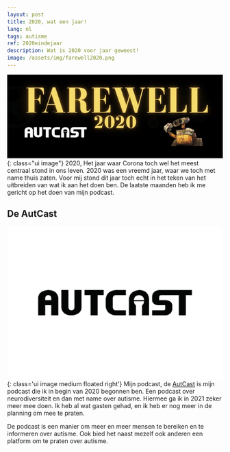 ```yaml
---
layout: post
title: 2020, wat een jaar!
lang: nl
tags: autisme
ref: 2020eindejaar
description: Wat is 2020 voor jaar geweest!
image: /assets/img/farewell2020.png
---
```

![Vaarwel 2020](/assets/img/farewell2020.png){: class="ui image"}
2020, Het jaar waar Corona toch wel het meest centraal stond in ons leven. 2020 was een vreemd jaar, waar we toch met name thuis zaten. Voor mij stond dit jaar toch echt in het teken van het uitbreiden van wat ik aan het doen ben. De laatste maanden heb ik me gericht op het doen van mijn podcast.

## De AutCast

![De AutCast](/assets/img/autcast2.png){: class='ui image medium floated right'}
Mijn podcast, de [AutCast](https://autcast.myautisticself.nl/) is mijn podcast die ik in begin van 2020 begonnen ben. Een podcast over neurodiversiteit en dan met name over autisme. Hiermee ga ik in 2021 zeker meer mee doen. Ik heb al wat gasten gehad, en ik heb er nog meer in de planning om mee te praten.

De podcast is een manier om meer en meer mensen te bereiken en te informeren over autisme. Ook bied het naast mezelf ook anderen een platform om te praten over autisme.
